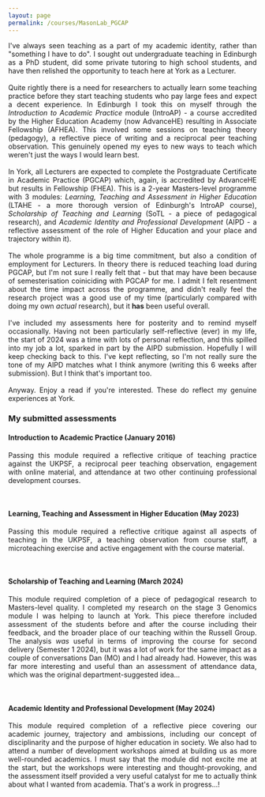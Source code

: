 ```yaml
---
layout: page
permalink: /courses/MasonLab_PGCAP
---
```


<p align="justify">
I've always seen teaching as a part of my academic identity, rather than "something I have to do". I sought out undergraduate teaching in Edinburgh as a PhD student, did some private tutoring to high school students, and have then relished the opportunity to teach here at York as a Lecturer. <br/><br/>
Quite rightly there is a need for researchers to actually learn some teaching practice before they start teaching students who pay large fees and expect a decent experience. In Edinburgh I took this on myself through the <i>Introduction to Academic Practice</i> module (IntroAP) - a course accredited by the Higher Education Academy (now AdvanceHE) resulting in Associate Fellowship (AFHEA). This involved some sessions on teaching theory (pedagogy), a reflective piece of writing and a reciprocal peer teaching observation. This genuinely opened my eyes to new ways to teach which weren't just the ways I would learn best.<br/><br/>
In York, all Lecturers are expected to complete the Postgraduate Certificate in Academic Practice (PGCAP) which, again, is accredited by AdvanceHE but results in Fellowship (FHEA). This is a 2-year Masters-level programme with 3 modules: <i>Learning, Teaching and Assessment in Higher Education</i> (LTAHE - a more thorough version of Edinburgh's IntroAP course), <i>Scholarship of Teaching and Learning</i> (SoTL - a piece of pedagogical research), and <i>Academic Identity and Professional Development</i> (AIPD - a reflective assessment of the role of Higher Education and your place and trajectory within it).<br/><br/>
The whole programme is a big time commitment, but also a condition of employment for Lecturers. In theory there is reduced teaching load during PGCAP, but I'm not sure I really felt that - but that may have been because of semesterisation coiniciding with PGCAP for me. I admit I felt resentment about the time impact across the programme, and didn't really feel the research project was a good use of my time (particularly compared with doing my own <i>actual</i> research), but it <b>has</b> been useful overall.<br/><br/>
I've included my assessments here for posterity and to remind myself occasionally. Having not been particularly self-reflective (ever) in my life, the start of 2024 was a time with lots of personal reflection, and this spilled into my job a lot, sparked in part by the AIPD submission. Hopefully I will keep checking back to this. I've kept reflecting, so I'm not really sure the tone of my AIPD matches what I think anymore (writing this 6 weeks after submission). But I think that's important too.<br/><br/>
Anyway. Enjoy a read if you're interested. These do reflect my genuine experiences at York. <br/>
</p>

### My submitted assessments
#### Introduction to Academic Practice (January 2016)
<p align="justify">
Passing this module required a reflective critique of teaching practice against the UKPSF, a reciprocal peer teaching observation, engagement with online material, and attendance at two other continuing professional development courses.<br/>
</p>
<object width="500" height="700" type="application/pdf" data="/assets/coursefiles/PGCAP/00_UoE-IntroAP.pdf">
</object>
<br/>

#### Learning, Teaching and Assessment in Higher Education (May 2023)
<p align="justify">
Passing this module required a reflective critique against all aspects of teaching in the UKPSF, a teaching observation from course staff, a microteaching exercise and active engagement with the course material.<br/>
</p>
<object width="500" height="700" type="application/pdf" data="/assets/coursefiles/PGCAP/01_LTAHE.pdf">
</object>
<br/>

#### Scholarship of Teaching and Learning (March 2024)
<p align="justify">
This module required completion of a piece of pedagogical research to Masters-level quality. I completed my research on the stage 3 Genomics module I was helping to launch at York. This piece therefore included assessment of the students before and after the course including their feedback, and the broader place of our teaching within the Russell Group. The analysis <i>was</i> useful in terms of improving the course for second delivery (Semester 1 2024), but it was a lot of work for the same impact as a couple of conversations Dan (MO) and I had already had. However, this was far more interesting and useful than an assessment of attendance data, which was the original department-suggested idea...<br/>
</p>
<object width="500" height="700" type="application/pdf" data="/assets/coursefiles/PGCAP/02_SoTL.pdf">
</object>
<br/>

#### Academic Identity and Professional Development (May 2024)
<p align="justify">
This module required completion of a reflective piece covering our academic journey, trajectory and ambissions, including our concept of disciplinarity and the purpose of higher education in society. We also had to attend a number of development workshops aimed at building us as more well-rounded academics. I must say that the module did not excite me at the start, but the workshops were interesting and thought-provoking, and the assessment itself provided a very useful catalyst for me to actually think about what I wanted from academia. That's a work in progress...!<br/>
</p>
<object width="500" height="700" type="application/pdf" data="/assets/coursefiles/PGCAP/03_AIPD.pdf">
</object>
